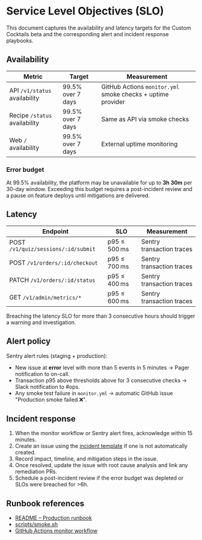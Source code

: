 # Service Level Objectives (SLO)

This document captures the availability and latency targets for the Custom Cocktails beta and the corresponding alert and incident response playbooks.

## Availability

| Metric | Target | Measurement |
| --- | --- | --- |
| API `/v1/status` availability | 99.5% over 7 days | GitHub Actions `monitor.yml` smoke checks + uptime provider |
| Recipe `/status` availability | 99.5% over 7 days | Same as API via smoke checks |
| Web `/` availability | 99.5% over 7 days | External uptime monitoring |

### Error budget

At 99.5% availability, the platform may be unavailable for up to **3h 30m** per 30-day window. Exceeding this budget requires a post-incident review and a pause on feature deploys until mitigations are delivered.

## Latency

| Endpoint | SLO | Measurement |
| --- | --- | --- |
| POST `/v1/quiz/sessions/:id/submit` | p95 ≤ 500 ms | Sentry transaction traces |
| POST `/v1/orders/:id/checkout` | p95 ≤ 700 ms | Sentry transaction traces |
| PATCH `/v1/orders/:id/status` | p95 ≤ 400 ms | Sentry transaction traces |
| GET `/v1/admin/metrics/*` | p95 ≤ 600 ms | Sentry transaction traces |

Breaching the latency SLO for more than 3 consecutive hours should trigger a warning and investigation.

## Alert policy

Sentry alert rules (staging + production):

- New issue at **error** level with more than 5 events in 5 minutes → Pager notification to on-call.
- Transaction p95 above thresholds above for 3 consecutive checks → Slack notification to #ops.
- Any smoke test failure in `monitor.yml` → automatic GitHub issue "Production smoke failed ❌".

## Incident response

1. When the monitor workflow or Sentry alert fires, acknowledge within 15 minutes.
2. Create an issue using the [incident template](.github/ISSUE_TEMPLATE/incident.md) if one is not automatically created.
3. Record impact, timeline, and mitigation steps in the issue.
4. Once resolved, update the issue with root cause analysis and link any remediation PRs.
5. Schedule a post-incident review if the error budget was depleted or SLOs were breached for >6h.

## Runbook references

- [README – Production runbook](../README.md#production-runbook)
- [scripts/smoke.sh](../scripts/smoke.sh)
- [GitHub Actions monitor workflow](../.github/workflows/monitor.yml)
